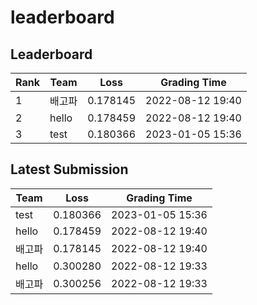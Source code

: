 
# leaderboard
## Leaderboard
|Rank|Team|Loss|Grading Time|
|----|----|----|------------|
|1|배고파|0.178145|2022-08-12 19:40|
|2|hello|0.178459|2022-08-12 19:40|
|3|test|0.180366|2023-01-05 15:36|

## Latest Submission
|Team|Loss|Grading Time|
|----|----|------------|
|test|0.180366|2023-01-05 15:36|
|hello|0.178459|2022-08-12 19:40|
|배고파|0.178145|2022-08-12 19:40|
|hello|0.300280|2022-08-12 19:33|
|배고파|0.300256|2022-08-12 19:33|
